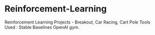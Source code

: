# Reinforcement-Learning
Reinforcement Learning  Projects - Breakout, Car Racing, Cart Pole
Tools Used : Stable Baselines OpenAI gym.

